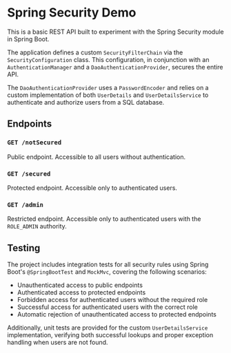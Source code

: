 # Spring Security Demo

This is a basic REST API built to experiment with the Spring Security module in Spring Boot.

The application defines a custom `SecurityFilterChain` via the `SecurityConfiguration` class. This configuration, in conjunction with an `AuthenticationManager` and a `DaoAuthenticationProvider`, secures the entire API.

The `DaoAuthenticationProvider` uses a `PasswordEncoder` and relies on a custom implementation of both `UserDetails` and `UserDetailsService` to authenticate and authorize users from a SQL database.

## Endpoints

### `GET /notSecured`
Public endpoint. Accessible to all users without authentication.

### `GET /secured`
Protected endpoint. Accessible only to authenticated users.

### `GET /admin`
Restricted endpoint. Accessible only to authenticated users with the `ROLE_ADMIN` authority.

## Testing

The project includes integration tests for all security rules using Spring Boot's `@SpringBootTest` and `MockMvc`, covering the following scenarios:

- Unauthenticated access to public endpoints  
- Authenticated access to protected endpoints  
- Forbidden access for authenticated users without the required role  
- Successful access for authenticated users with the correct role  
- Automatic rejection of unauthenticated access to protected endpoints

Additionally, unit tests are provided for the custom `UserDetailsService` implementation, verifying both successful lookups and proper exception handling when users are not found.
